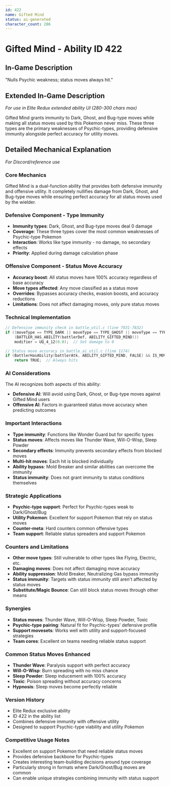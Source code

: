 ```yaml
---
id: 422
name: Gifted Mind
status: ai-generated
character_count: 286
---
```


# Gifted Mind - Ability ID 422

## In-Game Description
"Nulls Psychic weakness; status moves always hit."

## Extended In-Game Description
*For use in Elite Redux extended ability UI (280-300 chars max)*

Gifted Mind grants immunity to Dark, Ghost, and Bug-type moves while making all status moves used by this Pokemon never miss. These three types are the primary weaknesses of Psychic-types, providing defensive immunity alongside perfect accuracy for utility moves.

## Detailed Mechanical Explanation
*For Discord/reference use*

### Core Mechanics
Gifted Mind is a dual-function ability that provides both defensive immunity and offensive utility. It completely nullifies damage from Dark, Ghost, and Bug-type moves while ensuring perfect accuracy for all status moves used by the wielder.

### Defensive Component - Type Immunity
- **Immunity types**: Dark, Ghost, and Bug-type moves deal 0 damage
- **Coverage**: These three types cover the most common weaknesses of Psychic-type Pokemon
- **Interaction**: Works like type immunity - no damage, no secondary effects
- **Priority**: Applied during damage calculation phase

### Offensive Component - Status Move Accuracy
- **Accuracy boost**: All status moves have 100% accuracy regardless of base accuracy
- **Move types affected**: Any move classified as a status move
- **Overrides**: Bypasses accuracy checks, evasion boosts, and accuracy reductions
- **Limitations**: Does not affect damaging moves, only pure status moves

### Technical Implementation
```c
// Defensive immunity check in battle_util.c (line 7831-7832)
if ((moveType == TYPE_DARK || moveType == TYPE_GHOST || moveType == TYPE_BUG) && 
    (BATTLER_HAS_ABILITY(battlerDef, ABILITY_GIFTED_MIND)))
    modifier = UQ_4_12(0.0);  // Set damage to 0

// Status move accuracy in battle_ai_util.c (line 1174)
if (BattlerHasAbility(battlerAtk, ABILITY_GIFTED_MIND, FALSE) && IS_MOVE_STATUS(move)) 
    return TRUE;  // Always hits
```

### AI Considerations
The AI recognizes both aspects of this ability:
- **Defensive AI**: Will avoid using Dark, Ghost, or Bug-type moves against Gifted Mind users
- **Offensive AI**: Factors in guaranteed status move accuracy when predicting outcomes

### Important Interactions
- **Type immunity**: Functions like Wonder Guard but for specific types
- **Status moves**: Affects moves like Thunder Wave, Will-O-Wisp, Sleep Powder
- **Secondary effects**: Immunity prevents secondary effects from blocked moves
- **Multi-hit moves**: Each hit is blocked individually
- **Ability bypass**: Mold Breaker and similar abilities can overcome the immunity
- **Status immunity**: Does not grant immunity to status conditions themselves

### Strategic Applications
- **Psychic-type support**: Perfect for Psychic-types weak to Dark/Ghost/Bug
- **Utility Pokemon**: Excellent for support Pokemon that rely on status moves
- **Counter-meta**: Hard counters common offensive types
- **Team support**: Reliable status spreaders and support Pokemon

### Counters and Limitations
- **Other move types**: Still vulnerable to other types like Flying, Electric, etc.
- **Damaging moves**: Does not affect damaging move accuracy
- **Ability suppression**: Mold Breaker, Neutralizing Gas bypass immunity
- **Status immunity**: Targets with status immunity still aren't affected by status moves
- **Substitute/Magic Bounce**: Can still block status moves through other means

### Synergies
- **Status moves**: Thunder Wave, Will-O-Wisp, Sleep Powder, Toxic
- **Psychic-type pairing**: Natural fit for Psychic-types' defensive profile
- **Support movesets**: Works well with utility and support-focused strategies
- **Team cores**: Excellent on teams needing reliable status support

### Common Status Moves Enhanced
- **Thunder Wave**: Paralysis support with perfect accuracy
- **Will-O-Wisp**: Burn spreading with no miss chance
- **Sleep Powder**: Sleep inducement with 100% accuracy
- **Toxic**: Poison spreading without accuracy concerns
- **Hypnosis**: Sleep moves become perfectly reliable

### Version History
- Elite Redux exclusive ability
- ID 422 in the ability list
- Combines defensive immunity with offensive utility
- Designed to support Psychic-type viability and utility Pokemon

### Competitive Usage Notes
- Excellent on support Pokemon that need reliable status moves
- Provides defensive backbone for Psychic-types
- Creates interesting team-building decisions around type coverage
- Particularly strong in formats where Dark/Ghost/Bug moves are common
- Can enable unique strategies combining immunity with status support